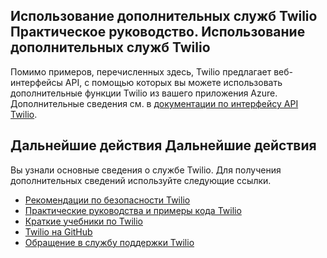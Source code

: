 ## <span id="AdditionalServices"></span></a><span class="short-header">Использование дополнительных служб Twilio</span> Практическое руководство. Использование дополнительных служб Twilio

Помимо примеров, перечисленных здесь, Twilio предлагает веб-интерфейсы API, с помощью которых вы можете использовать дополнительные функции Twilio из вашего приложения Azure. Дополнительные сведения см. в [документации по интерфейсу API Twilio][документации по интерфейсу API Twilio].

## <span id="NextSteps"></span></a><span class="short-header">Дальнейшие действия </span>Дальнейшие действия

Вы узнали основные сведения о службе Twilio. Для получения дополнительных сведений используйте следующие ссылки.

-   [Рекомендации по безопасности Twilio][Рекомендации по безопасности Twilio]
-   [Практические руководства и примеры кода Twilio][Практические руководства и примеры кода Twilio]
-   [Краткие учебники по Twilio][Краткие учебники по Twilio]
-   [Twilio на GitHub][Twilio на GitHub]
-   [Обращение в службу поддержки Twilio][Обращение в службу поддержки Twilio]

  [документации по интерфейсу API Twilio]: http://www.twilio.com/api
  [Рекомендации по безопасности Twilio]: http://www.twilio.com/docs/security
  [Практические руководства и примеры кода Twilio]: http://www.twilio.com/docs/howto
  [Краткие учебники по Twilio]: http://www.twilio.com/docs/quickstart
  [Twilio на GitHub]: https://github.com/twilio
  [Обращение в службу поддержки Twilio]: http://www.twilio.com/help/contact
